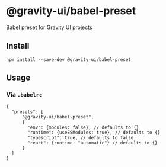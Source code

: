 # @gravity-ui/babel-preset

Babel preset for Gravity UI projects

## Install
```
npm install --save-dev @gravity-ui/babel-preset
```

## Usage

### Via `.babelrc`

```json5
{
  "presets": [
      "@gravity-ui/babel-preset",
      {
        "env": {modules: false}, // defaults to {}
        "runtime": {useESModules: true}, // defaults to {}
        "typescript": true, // defaults to false
        "react": {runtime: "automatic"} // defaults to {}
      }
  ]
}
```
